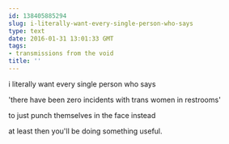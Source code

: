 ```yaml
---
id: 138405885294
slug: i-literally-want-every-single-person-who-says
type: text
date: 2016-01-31 13:01:33 GMT
tags:
- transmissions from the void
title: ''
---
```


i literally want every single person who says

'there have been zero incidents with trans women in restrooms'

to just punch themselves in the face instead

at least then you'll be doing something useful.